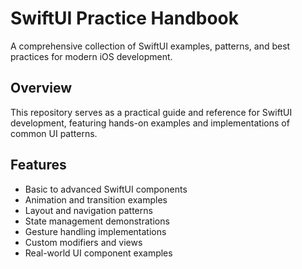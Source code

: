 # SwiftUI Practice Handbook

A comprehensive collection of SwiftUI examples, patterns, and best practices for modern iOS development.

## Overview
This repository serves as a practical guide and reference for SwiftUI development, featuring hands-on examples and implementations of common UI patterns.

## Features
- Basic to advanced SwiftUI components
- Animation and transition examples
- Layout and navigation patterns
- State management demonstrations
- Gesture handling implementations
- Custom modifiers and views
- Real-world UI component examples
